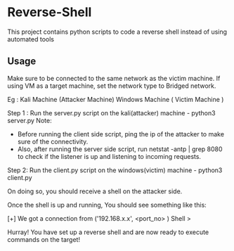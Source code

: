 # Reverse-Shell
This project contains python scripts to code a reverse shell instead of using automated tools

## Usage
Make sure to be connected to the same network as the victim machine.
If using VM as a target machine, set the network type to Bridged network.

Eg : 
Kali Machine (Attacker Machine)
Windows Machine ( Victim Machine )


Step 1 : Run the server.py script on the kali(attacker) machine - python3 server.py
Note: 
- Before running the client side script, ping the ip of the attacker to make sure of the connectivity.
- Also, after running the server side script, run netstat -antp | grep 8080 to check if the listener is up and listening to incoming requests.

Step 2: Run the client.py script on the windows(victim) machine - python3 client.py

On doing so, you should receive a shell on the attacker side.

Once the shell is up and running, 
You should see something like this:

[+] We got a connection from ('192.168.x.x', <port_no> )
Shell > 

Hurray! You have set up a reverse shell and are now ready to execute commands on the target!
